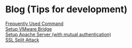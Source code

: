 # Blog (Tips for development)
[Frequently Used Command](Frequently_Using_Command.md)  
[Setup VMware Bridge](VMware_Bridge_Setup.md)  
[Setup Apache Server (with mutual authentication)](Apache_Server.md)  
[SSL Split Attack](SSL_Split_Attack.md)  